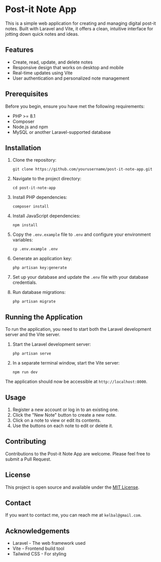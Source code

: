 # Post-it Note App

This is a simple web application for creating and managing digital post-it notes. Built with Laravel and Vite, it offers a clean, intuitive interface for jotting down quick notes and ideas.

## Features

- Create, read, update, and delete notes
- Responsive design that works on desktop and mobile
- Real-time updates using Vite
- User authentication and personalized note management

## Prerequisites

Before you begin, ensure you have met the following requirements:

- PHP >= 8.1
- Composer
- Node.js and npm
- MySQL or another Laravel-supported database

## Installation

1. Clone the repository:
   ```
   git clone https://github.com/yourusername/post-it-note-app.git
   ```

2. Navigate to the project directory:
   ```
   cd post-it-note-app
   ```

3. Install PHP dependencies:
   ```
   composer install
   ```

4. Install JavaScript dependencies:
   ```
   npm install
   ```

5. Copy the `.env.example` file to `.env` and configure your environment variables:
   ```
   cp .env.example .env
   ```

6. Generate an application key:
   ```
   php artisan key:generate
   ```

7. Set up your database and update the `.env` file with your database credentials.

8. Run database migrations:
   ```
   php artisan migrate
   ```

## Running the Application

To run the application, you need to start both the Laravel development server and the Vite server.

1. Start the Laravel development server:
   ```
   php artisan serve
   ```

2. In a separate terminal window, start the Vite server:
   ```
   npm run dev
   ```

The application should now be accessible at `http://localhost:8000`.

## Usage

1. Register a new account or log in to an existing one.
2. Click the "New Note" button to create a new note.
3. Click on a note to view or edit its contents.
4. Use the buttons on each note to edit or delete it.

## Contributing

Contributions to the Post-it Note App are welcome. Please feel free to submit a Pull Request.

## License

This project is open source and available under the [MIT License](LICENSE).

## Contact

If you want to contact me, you can reach me at `kelbal@gmail.com`.

## Acknowledgements

- Laravel - The web framework used
- Vite - Frontend build tool
- Tailwind CSS - For styling